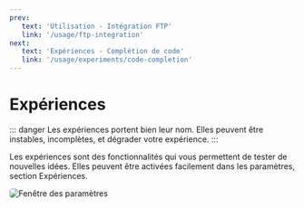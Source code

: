 ```yaml
---
prev:
   text: 'Utilisation - Intégration FTP'
   link: '/usage/ftp-integration'
next: 
   text: 'Expériences - Complétion de code'
   link: '/usage/experiments/code-completion'
---
```


# Expériences

::: danger
Les expériences portent bien leur nom. Elles peuvent être instables, incomplètes, et dégrader votre expérience.
:::

Les expériences sont des fonctionnalités qui vous permettent de tester de nouvelles idées.
Elles peuvent être activées facilement dans les paramètres, section Expériences.

<img src="/en-US/usage/experiments/images/experiments.webp" alt="Fenêtre des paramètres" style="border-radius: 5px;" />
